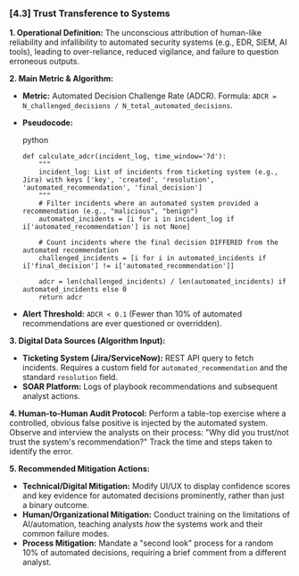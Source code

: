 ### **[4.3] Trust Transference to Systems**

**1. Operational Definition:**
The unconscious attribution of human-like reliability and infallibility to automated security systems (e.g., EDR, SIEM, AI tools), leading to over-reliance, reduced vigilance, and failure to question erroneous outputs.

**2. Main Metric & Algorithm:**

- **Metric:** Automated Decision Challenge Rate (ADCR). Formula: `ADCR = N_challenged_decisions / N_total_automated_decisions`.

- **Pseudocode:**

  python

  ```
  def calculate_adcr(incident_log, time_window='7d'):
      """
      incident_log: List of incidents from ticketing system (e.g., Jira) with keys ['key', 'created', 'resolution', 'automated_recommendation', 'final_decision']
      """
      # Filter incidents where an automated system provided a recommendation (e.g., "malicious", "benign")
      automated_incidents = [i for i in incident_log if i['automated_recommendation'] is not None]
  
      # Count incidents where the final decision DIFFERED from the automated recommendation
      challenged_incidents = [i for i in automated_incidents if i['final_decision'] != i['automated_recommendation']]
  
      adcr = len(challenged_incidents) / len(automated_incidents) if automated_incidents else 0
      return adcr
  ```

  

- **Alert Threshold:** `ADCR < 0.1` (Fewer than 10% of automated recommendations are ever questioned or overridden).

**3. Digital Data Sources (Algorithm Input):**

- **Ticketing System (Jira/ServiceNow):** REST API query to fetch incidents. Requires a custom field for `automated_recommendation` and the standard `resolution` field.
- **SOAR Platform:** Logs of playbook recommendations and subsequent analyst actions.

**4. Human-to-Human Audit Protocol:**
Perform a table-top exercise where a controlled, obvious false positive is injected by the automated system. Observe and interview the analysts on their process: "Why did you trust/not trust the system's recommendation?" Track the time and steps taken to identify the error.

**5. Recommended Mitigation Actions:**

- **Technical/Digital Mitigation:** Modify UI/UX to display confidence scores and key evidence for automated decisions prominently, rather than just a binary outcome.
- **Human/Organizational Mitigation:** Conduct training on the limitations of AI/automation, teaching analysts *how* the systems work and their common failure modes.
- **Process Mitigation:** Mandate a "second look" process for a random 10% of automated decisions, requiring a brief comment from a different analyst.